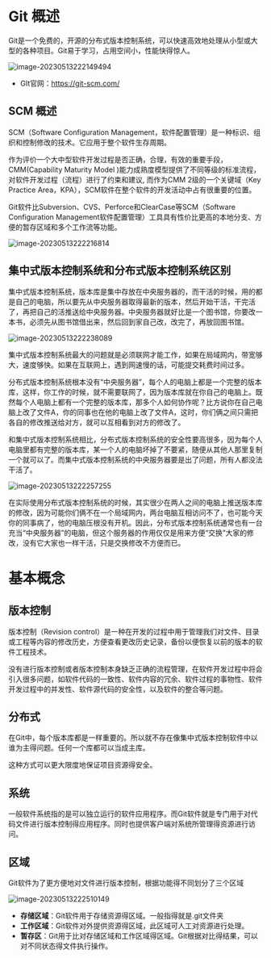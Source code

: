# Git 概述

Git是一个免费的，开源的分布式版本控制系统，可以快速高效地处理从小型或大型的各种项目。Git易于学习，占用空间小，性能快得惊人。

![image-20230513222149494](https://cdn.jsdelivr.net/gh/letengzz/Two-C@main/img/Java/202305140056182.png)

- GIt官网：https://git-scm.com/

## SCM 概述

SCM（Software Configuration Management，软件配置管理）是一种标识、组织和控制修改的技术。它应用于整个软件生存周期。

作为评价一个大中型软件开发过程是否正确，合理，有效的重要手段，CMM(Capability Maturity Model )能力成熟度模型提供了不同等级的标准流程，对软件开发过程（流程）进行了约束和建议, 而作为CMM 2级的一个关键域（Key Practice Area，KPA），SCM软件在整个软件的开发活动中占有很重要的位置。

Git软件比Subversion、CVS、Perforce和ClearCase等SCM（Software Configuration Management软件配置管理）工具具有性价比更高的本地分支、方便的暂存区域和多个工作流等功能。

![image-20230513222216814](https://cdn.jsdelivr.net/gh/letengzz/Two-C@main/img/Java/202305140056256.png)

## 集中式版本控制系统和分布式版本控制系统区别

集中式版本控制系统，版本库是集中存放在中央服务器的，而干活的时候，用的都是自己的电脑，所以要先从中央服务器取得最新的版本，然后开始干活，干完活了，再把自己的活推送给中央服务器。中央服务器就好比是一个图书馆，你要改一本书，必须先从图书馆借出来，然后回到家自己改，改完了，再放回图书馆。

![image-20230513222238089](https://cdn.jsdelivr.net/gh/letengzz/Two-C@main/img/Java/202305140056965.png)

集中式版本控制系统最大的问题就是必须联网才能工作，如果在局域网内，带宽够大，速度够快。如果在互联网上，遇到网速慢的话，可能提交耗费时间过多。

分布式版本控制系统根本没有“中央服务器”，每个人的电脑上都是一个完整的版本库，这样，你工作的时候，就不需要联网了，因为版本库就在你自己的电脑上。既然每个人电脑上都有一个完整的版本库，那多个人如何协作呢？比方说你在自己电脑上改了文件A，你的同事也在他的电脑上改了文件A，这时，你们俩之间只需把各自的修改推送给对方，就可以互相看到对方的修改了。

和集中式版本控制系统相比，分布式版本控制系统的安全性要高很多，因为每个人电脑里都有完整的版本库，某一个人的电脑坏掉了不要紧，随便从其他人那里复制一个就可以了。而集中式版本控制系统的中央服务器要是出了问题，所有人都没法干活了。

![image-20230513222257255](https://cdn.jsdelivr.net/gh/letengzz/Two-C@main/img/Java/202305140056279.png)

在实际使用分布式版本控制系统的时候，其实很少在两人之间的电脑上推送版本库的修改，因为可能你们俩不在一个局域网内，两台电脑互相访问不了，也可能今天你的同事病了，他的电脑压根没有开机。因此，分布式版本控制系统通常也有一台充当“中央服务器”的电脑，但这个服务器的作用仅仅是用来方便“交换”大家的修改，没有它大家也一样干活，只是交换修改不方便而已。

# 基本概念

## 版本控制

版本控制（Revision control）是一种在开发的过程中用于管理我们对文件、目录或工程等内容的修改历史，方便查看更改历史记录，备份以便恢复以前的版本的软件工程技术。

没有进行版本控制或者版本控制本身缺乏正确的流程管理，在软件开发过程中将会引入很多问题，如软件代码的一致性、软件内容的冗余、软件过程的事物性、软件开发过程中的并发性、软件源代码的安全性，以及软件的整合等问题。

## 分布式

在Git中，每个版本库都是一样重要的。所以就不存在像集中式版本控制软件中以谁为主得问题。任何一个库都可以当成主库。

这种方式可以更大限度地保证项目资源得安全。

## 系统

一般软件系统指的是可以独立运行的软件应用程序。而Git软件就是专门用于对代码文件进行版本控制得应用程序。同时也提供客户端对系统所管理得资源进行访问。

## 区域

Git软件为了更方便地对文件进行版本控制，根据功能得不同划分了三个区域

![image-20230513222510149](https://cdn.jsdelivr.net/gh/letengzz/Two-C@main/img/Java/202305140056005.png)

- **存储区域**：Git软件用于存储资源得区域。一般指得就是.git文件夹
- **工作区域**：Git软件对外提供资源得区域，此区域可人工对资源进行处理。
- **暂存区**：Git用于比对存储区域和工作区域得区域。Git根据对比得结果，可以对不同状态得文件执行操作。